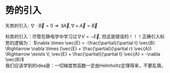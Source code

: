 
# 势的引入

矢势的引入: $\nabla \cdot \vec{B} = 0 \Rightarrow \exists \vec{A}, \nabla \times \vec{A} = \vec{B}$

标势的引入：尽管在静电学中学习过$\nabla V = -\vec{E}$, 但这是错误的！！！正确引入标势的逻辑为：
$\nabla \times \vec{E} = -\frac{\partial}{\partial t} \vec{B} \Rightarrow \nabla \times (\vec{E} + \frac{\partial}{\partial r} \vec{A}) \Rightarrow \exists V, \vec{E} + \frac{\partial}{\partial t} \vec{A} = -\nabla \vec{B}$  
我们应该学到的idea是：一切梯度势函数一定由Helmholtz定理得来，不要乱猜。

